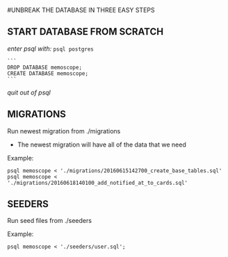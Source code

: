 #UNBREAK THE DATABASE IN THREE EASY STEPS

## START DATABASE FROM SCRATCH
_enter psql with:_
`psql postgres`

    ```
    DROP DATABASE memoscope;
    CREATE DATABASE memoscope;
    ```

_quit out of psql_


## MIGRATIONS
Run newest migration from ./migrations
  - The newest migration will have
    all of the data that we need

Example:

```
psql memoscope < './migrations/20160615142700_create_base_tables.sql'
psql memoscope < './migrations/20160618140100_add_notified_at_to_cards.sql'
```

## SEEDERS
Run seed files from ./seeders

Example:
```
psql memoscope < './seeders/user.sql';
```

